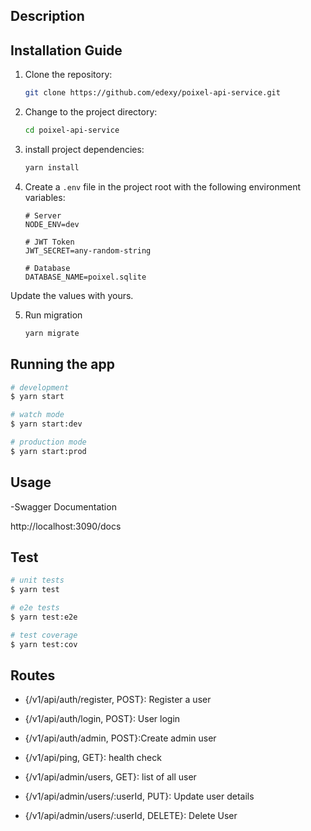 ## Description


## Installation Guide

1. Clone the repository:

    ```bash
    git clone https://github.com/edexy/poixel-api-service.git

2. Change to the project directory:
    ```bash
    cd poixel-api-service

3. install project dependencies:
    ```bash
    yarn install

4. Create a `.env` file in the project root with the following environment variables:
    ```dotenv
    # Server
    NODE_ENV=dev

    # JWT Token
    JWT_SECRET=any-random-string

    # Database
    DATABASE_NAME=poixel.sqlite

Update the values with yours.

5. Run migration
   ```bash
   yarn migrate


## Running the app

```bash
# development
$ yarn start

# watch mode
$ yarn start:dev

# production mode
$ yarn start:prod
```
## Usage
-Swagger Documentation

http://localhost:3090/docs

## Test

```bash
# unit tests
$ yarn test

# e2e tests
$ yarn test:e2e

# test coverage
$ yarn test:cov
```

## Routes
- {/v1/api/auth/register, POST}: Register a user
- {/v1/api/auth/login, POST}: User login
- {/v1/api/auth/admin, POST}:Create admin user

- {/v1/api/ping, GET}: health check
- {/v1/api/admin/users, GET}: list of all user
- {/v1/api/admin/users/:userId, PUT}: Update user details
- {/v1/api/admin/users/:userId, DELETE}: Delete User